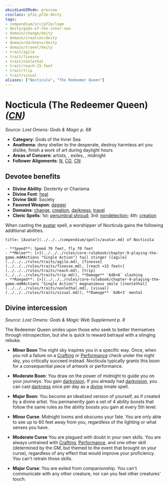 ```yaml
---
obsidianUIMode: preview
cssclass: pf2e,pf2e-deity
tags:
- compendium/src/pf2e/logm
- deity/gods-of-the-inner-sea
- domain/change/deity
- domain/creation/deity
- domain/darkness/deity
- domain/travel/deity
- trait/agile
- trait/finesse
- trait/nonlethal
- trait/reach-15-feet
- trait/trip
- trait/visual
aliases: ["Nocticula", "The Redeemer Queen"]
---
```

# Nocticula (The Redeemer Queen) *([CN](../../../Rules/traits/chaotic-neutral-b1.md))*  
*Source: Lost Omens: Gods & Magic p. 68*  

- **Category**: Gods of the Inner Sea
- **Anathema**: deny shelter to the desperate, destroy harmless art you dislike, finish a work of art during daylight hours
- **Areas of Concern**: artists, , exiles, , midnight
- **Follower Alignments**: [N](../../../Rules/traits/neutral-b1.md), [CG](../../../Rules/traits/chaotic-good-b1.md), [CN](../../../Rules/traits/chaotic-neutral-b1.md)

## Devotee benefits

- **Divine Ability**: Dexterity or Charisma
- **Divine Font**: [heal](../../spells/heal.md)
- **Divine Skill**: Society
- **Favored Weapon**: [dagger](../../equipment/items/dagger.md)
- **Domains**: [change](../domains.md#Change), [creation](../domains.md#Creation), [darkness](../domains.md#Darkness), [travel](../domains.md#Travel)
- **Cleric Spells**: 1st: [penumbral shroud](../../spells/penumbral-shroud-logm.md); 3rd: [nondetection](../../spells/nondetection.md); 4th: [creation](../../spells/creation.md)

When casting the [avatar](../../spells/avatar.md) spell, a worshipper of Nocticula gains the following additional abilities.

```ad-embed-avatar
title: [Avatar](../../../compendium/spells/avatar.md) of Nocticula

- **Speed**: Speed 70 feet, fly 70 feet
- **Melee**: [>](../../../rules/core-rulebook/chapter-9-playing-the-game.md#Actions "Single Action") tail stinger ([agile](../../../rules/traits/agile.md), [finesse](../../../rules/traits/finesse.md), [reach <15 feet>](../../../rules/traits/reach.md), [trip](../../../rules/traits/trip.md)), **Damage** `6d6+6` slashing
- **Ranged**: [>](../../../rules/core-rulebook/chapter-9-playing-the-game.md#Actions "Single Action") magnanimous smile ([nonlethal](../../../rules/traits/nonlethal.md), [visual](../../../rules/traits/visual.md)), **Damage** `6d6+3` mental
```

## Divine intercession
*Source: Lost Omens: Gods & Magic Web Supplement p. 8*

The Redeemer Queen smiles upon those who seek to better themselves through introspection, but she is quick to reward betrayal with a stinging rebuke.

- **Minor Boon** The night sky inspires you in a specific way. Once, when you roll a failure on a [Crafting](../../skills.md#Crafting) or [Performance](../../skills.md#Performance) check under the night sky, you critically succeed instead. Nocticula typically grants this boon for a consequential piece of artwork or performance.
- **Moderate Boon**: You draw on the power of midnight to guide you on your journeys. You gain [darkvision](../../../Rules/abilities/darkvision.md). If you already had [darkvision](../../../Rules/abilities/darkvision.md), you can cast [darkness](../../spells/darkness.md) once per day as a [divine](../../../Rules/traits/divine.md) innate spell.
- **Major Boon**: You become an idealized version of yourself, as if created by a divine artist. You permanently gain a set of 4 ability boosts that follow the same rules as the ability boosts you gain at every 5th level.

- **Minor Curse**: Midnight looms and obscures your fate. You are only able to see up to 60 feet away from you, regardless of the lighting or what senses you have.
- **Moderate Curse** You are plagued with doubt in your own skills. You are always untrained with [Crafting](../../skills.md#Crafting), [Performance](../../skills.md#Performance), and one other skill (determined by the GM, but themed to the event that brought on your curse), regardless of any effect that would improve your proficiency. You can't retrain those skills.
- **Major Curse**: You are exiled from companionship. You can't communicate with any other creature, nor can you feel other creatures' touch.
